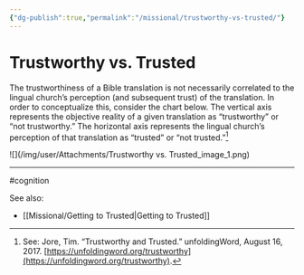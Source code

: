 ```yaml
---
{"dg-publish":true,"permalink":"/missional/trustworthy-vs-trusted/"}
---
```


# Trustworthy vs. Trusted

The trustworthiness of a Bible translation is not necessarily correlated to the lingual church’s perception (and subsequent trust) of the translation. In order to conceptualize this, consider the chart below. The vertical axis represents the objective reality of a given translation as “trustworthy” or “not trustworthy.” The horizontal axis represents the lingual church’s perception of that translation as “trusted” or “not trusted.”[^1]


![](/img/user/Attachments/Trustworthy vs. Trusted_image_1.png)



---
#cognition 

See also:
- [[Missional/Getting to Trusted\|Getting to Trusted]]

[^1]: See: Jore, Tim. “Trustworthy and Trusted.” unfoldingWord, August 16, 2017. [https://unfoldingword.org/trustworthy](https://unfoldingword.org/trustworthy).